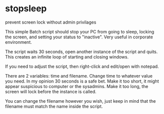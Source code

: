 # stopsleep
prevent screen lock without admin privilages

This simple Batch script should stop your PC from going to sleep, locking the screen, and setting your status to "inactive". 
Very useful in corporate environment. 

The script waits 30 seconds, open another instance of the script and quits.
This creates an infinite loop of starting and closing windows. 

If you need to adjust the script, then right-click and edit/open with notepad. 

There are 2 variables: time and filename. 
Change time to whatever value you need. In my opinion 30 seconds is a safe bet. 
Make it too short, it might appear suspicious to computer or the sysadmins. 
Make it too long, the screen will lock before the instance is called. 

You can change the filename however you wish, just keep in mind that the filename must match the name inside the script. 


